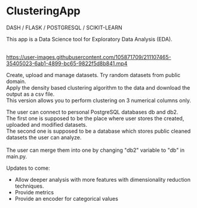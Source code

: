 # ClusteringApp


DASH / FLASK / POSTGRESQL / SCIKIT-LEARN

This app is a Data Science tool for Exploratory Data Analysis (EDA).<br><br>

https://user-images.githubusercontent.com/105871709/211107465-35405023-6ab1-4899-bc65-9822f5d8b841.mp4

Create, upload and manage datasets. Try random datasets from public domain.<br>
Apply the density based clustering algorithm to the data and download the output as a csv file.
<br>This version allows you to perform clustering on 3 numerical columns only.


The user can connect to personal PostgreSQL databases db and db2. <br>
The first one is supposed to be the place where user stores the created, uploaded and modified datasets. <br>
The second one is supposed to be a database which stores public cleaned datasets the user can analyze.<br>
<br>
The user can merge them into one by changing "db2" variable to "db" in main.py.<br>

Updates to come:
+ Allow deeper analysis with more features with dimensionality reduction techniques.<br>
+ Provide metrics
+ Provide an encoder for categorical values
